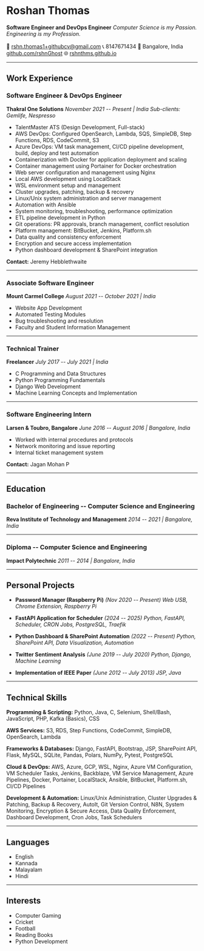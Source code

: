 # Roshan Thomas

**Software Engineer and DevOps Engineer**
*Computer Science is my Passion. Engineering is my Profession.*

📧 [rshn.thomas1+githubcv@gmail.com](mailto:rshn.thomas1+githubcv@gmail.com)
📞 8147671434
📍 Bangalore, India
<img src="https://cdn.jsdelivr.net/npm/simple-icons@v9/icons/github.svg" width="16"/> [github.com/rshnGhost](https://github.com/rshnGhost)
🌐 [rshnthms.github.io](https://rshnthms.github.io)

------------------------------------------------------------------------

## Work Experience

### Software Engineer & DevOps Engineer

**Thakral One Solutions**
*November 2021 -- Present | India*
*Sub-clients: Gemlife, Nespresso*

-   TalentMaster ATS (Design Development, Full-stack)
-   AWS DevOps: Configured OpenSearch, Lambda, SQS, SimpleDB, Step
    Functions, RDS, CodeCommit, S3
-   Azure DevOps: VM task management, CI/CD pipeline development, build,
    deploy and test automation
-   Containerization with Docker for application deployment and scaling
-   Container management using Portainer for Docker orchestration
-   Web server configuration and management using Nginx
-   Local AWS development using LocalStack
-   WSL environment setup and management
-   Cluster upgrades, patching, backup & recovery
-   Linux/Unix system administration and server management
-   Automation with Ansible
-   System monitoring, troubleshooting, performance optimization
-   ETL pipeline development in Python
-   Git operations: PR approvals, branch management, conflict
    resolution
-   Platform management: BitBucket, Jenkins, Platform.sh
-   Data quality and consistency enforcement
-   Encryption and secure access implementation
-   Python dashboard development & SharePoint integration

**Contact:** Jeremy Hebblethwaite

------------------------------------------------------------------------

### Associate Software Engineer

**Mount Carmel College**
*August 2021 -- October 2021 | India*

-   Website App Development
-   Automated Testing Modules
-   Bug troubleshooting and resolution
-   Faculty and Student Information Management

------------------------------------------------------------------------

### Technical Trainer

**Freelancer**
*July 2017 -- July 2021 | India*

-   C Programming and Data Structures
-   Python Programming Fundamentals
-   Django Web Development
-   Machine Learning Concepts and Implementation

------------------------------------------------------------------------

### Software Engineering Intern

**Larsen & Toubro, Bangalore**
*June 2016 -- August 2016 | Bangalore, India*

-   Worked with internal procedures and protocols
-   Network monitoring and issue reporting
-   Internal ticket management system

**Contact:** Jagan Mohan P

------------------------------------------------------------------------

## Education

### Bachelor of Engineering -- Computer Science and Engineering

**Reva Institute of Technology and Management**
*2014 -- 2021 | Bangalore, India*

------------------------------------------------------------------------

### Diploma -- Computer Science and Engineering

**Impact Polytechnic**
*2011 -- 2014 | Bangalore, India*

------------------------------------------------------------------------

## Personal Projects

-   **Password Manager (Raspberry Pi)** *(Nov 2020 -- Present)*
    *Web USB, Chrome Extension, Raspberry Pi*

-   **FastAPI Application for Scheduler** *(2024 -- 2025)*
    *Python, FastAPI, Scheduler, CRON Jobs, PostgreSQL, Traefik*

-   **Python Dashboard & SharePoint Automation** *(2022 -- Present)*
    *Python, SharePoint API, Data Visualization, Automation*

-   **Twitter Sentiment Analysis** *(June 2019 -- July 2020)*
    *Python, Django, Machine Learning*

-   **Implementation of IEEE Paper** *(June 2012 -- July 2013)*
    *JSP, Java*

------------------------------------------------------------------------

## Technical Skills

**Programming & Scripting:** Python, Java, C, Selenium, Shell/Bash,
JavaScript, PHP, Kafka (Basics), CSS

**AWS Services:** S3, RDS, Step Functions, CodeCommit, SimpleDB,
OpenSearch, Lambda

**Frameworks & Databases:** Django, FastAPI, Bootstrap, JSP, SharePoint
API, Flask, MySQL, SQLite, Pandas, Polars, NumPy, Pytest, PostgreSQL

**Cloud & DevOps:** AWS, Azure, GCP, WSL, Nginx, Azure VM Configuration,
VM Scheduler Tasks, Jenkins, Backblaze, VM Service Management, Azure
Pipelines, Docker, Portainer, LocalStack, Ansible, BitBucket,
Platform.sh, CI/CD Pipelines

**Development & Automation:** Linux/Unix Administration, Cluster
Upgrades & Patching, Backup & Recovery, AutoIt, Git Version Control,
N8N, System Monitoring, Encryption & Secure Access, Data Quality
Enforcement, Dashboard Development, Cron Jobs, Task Schedulers

------------------------------------------------------------------------

## Languages

-   English
-   Kannada
-   Malayalam
-   Hindi

------------------------------------------------------------------------

## Interests

-   Computer Gaming
-   Cricket
-   Football
-   Reading Books
-   Python Development

